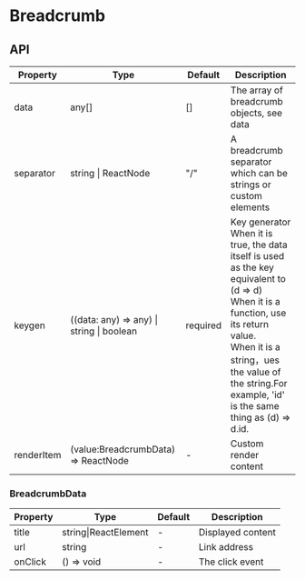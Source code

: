 # Breadcrumb

<example />

## API

| Property | Type | Default | Description |
| --- | --- | --- | --- |
| data | any[] | [] | The array of breadcrumb objects, see data |
| separator | string \| ReactNode | "/" | A breadcrumb separator which can be strings or custom elements |
| keygen | ((data: any) => any) \| string \| boolean | required | Key generator<br />When it is true, the data itself is used as the key equivalent to (d => d)<br />When it is a function, use its return value.<br />When it is a string，ues the value of the string.For example, 'id' is the same thing as (d) => d.id. |
| renderItem | (value:BreadcrumbData) => ReactNode | - | Custom render content |

### BreadcrumbData

| Property | Type | Default | Description |
| --- | --- | --- | --- |
| title | string\|ReactElement | - | Displayed content |
| url | string | - | Link address |
| onClick | () => void | - | The click event |
